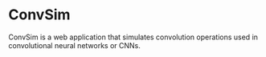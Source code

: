 # ConvSim


ConvSim is a web application that simulates convolution operations used in convolutional neural networks or CNNs.

